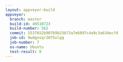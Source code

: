 ```yaml
---
layout: appveyor-build
appveyor:
  branch: master
  build-id: 49510723
  build-number: 562
  commit: 5537652b90769b23b73a7e6897c4a9c3a634ecfd
  job-id: 9wdgosqr2075xlgq
  job-number: 7
  os-name: Ubuntu
  test-result: 0
---
```

